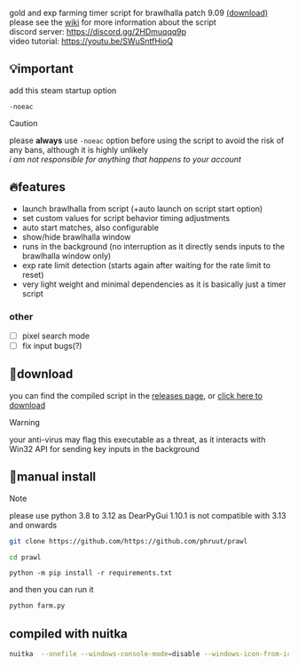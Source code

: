 gold and exp farming timer script for brawlhalla patch 9.09 [(download)](https://github.com/phruut/prawl/releases/latest)\
please see the [wiki](https://github.com/phruut/prawl/wiki) for more information about the script\
discord server: https://discord.gg/2HDmuqqq9p  
video tutorial: https://youtu.be/SWuSntfHioQ
## 💡important
add this steam startup option
```
-noeac
```
> [!caution]
> please **always** use `-noeac` option before using the script to avoid the risk of any bans, although it is highly unlikely\
> _i am not responsible for anything that happens to your account_

## 🔥features
- launch brawlhalla from script (+auto launch on script start option)
- set custom values for script behavior timing adjustments
- auto start matches, also configurable
- show/hide brawlhalla window
- runs in the background (no interruption as it directly sends inputs to the brawlhalla window only)
- exp rate limit detection (starts again after waiting for the rate limit to reset)
- very light weight and minimal dependencies as it is basically just a timer script

### other
- [ ] pixel search mode
- [ ] fix input bugs(?)

## 🔎download
you can find the compiled script in the [releases page](https://github.com/phruut/prawl/releases), or [click here to download](https://github.com/phruut/prawl/releases/download/241209/farm_1209.exe)
> [!warning]
> your anti-virus may flag this executable as a threat, as it interacts with Win32 API for sending key inputs in the background

## 🚀manual install
> [!note]
> please use python 3.8 to 3.12 as DearPyGui 1.10.1 is not compatible with 3.13 and onwards
```bash
git clone https://github.com/https://github.com/phruut/prawl
```
```bash
cd prawl
```
```Pip Requirements
python -m pip install -r requirements.txt
```
and then you can run it
```bash
python farm.py
```

## compiled with nuitka
```bash
nuitka  --onefile --windows-console-mode=disable --windows-icon-from-ico=icon.ico farm.py
```
